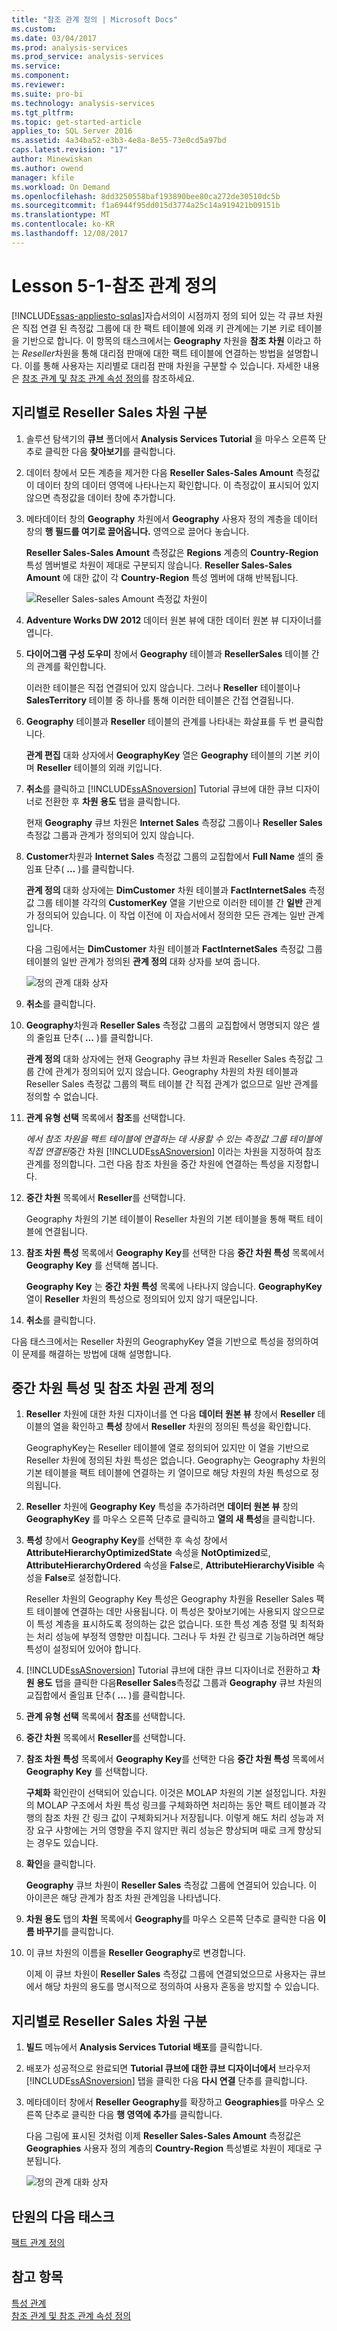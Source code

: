 ```yaml
---
title: "참조 관계 정의 | Microsoft Docs"
ms.custom: 
ms.date: 03/04/2017
ms.prod: analysis-services
ms.prod_service: analysis-services
ms.service: 
ms.component: 
ms.reviewer: 
ms.suite: pro-bi
ms.technology: analysis-services
ms.tgt_pltfrm: 
ms.topic: get-started-article
applies_to: SQL Server 2016
ms.assetid: 4a34ba52-e3b3-4e8a-8e55-73e0cd5a97bd
caps.latest.revision: "17"
author: Minewiskan
ms.author: owend
manager: kfile
ms.workload: On Demand
ms.openlocfilehash: 8dd3250558baf193890bee80ca272de30510dc5b
ms.sourcegitcommit: f1a6944f95dd015d3774a25c14a919421b09151b
ms.translationtype: MT
ms.contentlocale: ko-KR
ms.lasthandoff: 12/08/2017
---
```

# <a name="lesson-5-1---defining-a-referenced-relationship"></a>Lesson 5-1-참조 관계 정의
[!INCLUDE[ssas-appliesto-sqlas](../includes/ssas-appliesto-sqlas.md)]자습서의이 시점까지 정의 되어 있는 각 큐브 차원은 직접 연결 된 측정값 그룹에 대 한 팩트 테이블에 외래 키 관계에는 기본 키로 테이블을 기반으로 합니다. 이 항목의 태스크에서는 **Geography** 차원을 **참조 차원** 이라고 하는 *Reseller*차원을 통해 대리점 판매에 대한 팩트 테이블에 연결하는 방법을 설명합니다. 이를 통해 사용자는 지리별로 대리점 판매 차원을 구분할 수 있습니다. 자세한 내용은 [참조 관계 및 참조 관계 속성 정의](../analysis-services/multidimensional-models/define-a-referenced-relationship-and-referenced-relationship-properties.md)를 참조하세요.  
  
## <a name="dimensioning-reseller-sales-by-geography"></a>지리별로 Reseller Sales 차원 구분  
  
1.  솔루션 탐색기의 **큐브** 폴더에서 **Analysis Services Tutorial** 을 마우스 오른쪽 단추로 클릭한 다음 **찾아보기**를 클릭합니다.  
  
2.  데이터 창에서 모든 계층을 제거한 다음 **Reseller Sales-Sales Amount** 측정값이 데이터 창의 데이터 영역에 나타나는지 확인합니다. 이 측정값이 표시되어 있지 않으면 측정값을 데이터 창에 추가합니다.  
  
3.  메타데이터 창의 **Geography** 차원에서 **Geography** 사용자 정의 계층을 데이터 창의 **행 필드를 여기로 끌어옵니다.** 영역으로 끌어다 놓습니다.  
  
    **Reseller Sales-Sales Amount** 측정값은 **Regions** 계층의 **Country-Region** 특성 멤버별로 차원이 제대로 구분되지 않습니다. **Reseller Sales-Sales Amount** 에 대한 값이 각 **Country-Region** 특성 멤버에 대해 반복됩니다.  
  
    ![Reseller Sales-sales Amount 측정값 차원이](../analysis-services/media/l5-referencedrelationship-1.gif "차원이 구분 된 Reseller Sales-sales Amount 측정값")  
  
4.  **Adventure Works DW 2012** 데이터 원본 뷰에 대한 데이터 원본 뷰 디자이너를 엽니다.  
  
5.  **다이어그램 구성 도우미** 창에서 **Geography** 테이블과 **ResellerSales** 테이블 간의 관계를 확인합니다.  
  
    이러한 테이블은 직접 연결되어 있지 않습니다. 그러나 **Reseller** 테이블이나 **SalesTerritory** 테이블 중 하나를 통해 이러한 테이블은 간접 연결됩니다.  
  
6.  **Geography** 테이블과 **Reseller** 테이블의 관계를 나타내는 화살표를 두 번 클릭합니다.  
  
    **관계 편집** 대화 상자에서 **GeographyKey** 열은 **Geography** 테이블의 기본 키이며 **Reseller** 테이블의 외래 키입니다.  
  
7.  **취소**를 클릭하고 [!INCLUDE[ssASnoversion](../includes/ssasnoversion-md.md)] Tutorial 큐브에 대한 큐브 디자이너로 전환한 후 **차원 용도** 탭을 클릭합니다.  
  
    현재 **Geography** 큐브 차원은 **Internet Sales** 측정값 그룹이나 **Reseller Sales** 측정값 그룹과 관계가 정의되어 있지 않습니다.  
  
8.  **Customer**차원과 **Internet Sales** 측정값 그룹의 교집합에서 **Full Name** 셀의 줄임표 단추( **…** )를 클릭합니다.  
  
    **관계 정의** 대화 상자에는 **DimCustomer** 차원 테이블과 **FactInternetSales** 측정값 그룹 테이블 각각의 **CustomerKey** 열을 기반으로 이러한 테이블 간 **일반** 관계가 정의되어 있습니다. 이 작업 이전에 이 자습서에서 정의한 모든 관계는 일반 관계입니다.  
  
    다음 그림에서는 **DimCustomer** 차원 테이블과 **FactInternetSales** 측정값 그룹 테이블의 일반 관계가 정의된 **관계 정의** 대화 상자를 보여 줍니다.  
  
    ![정의 관계 대화 상자](../analysis-services/media/l5-referencedrelationship-4.gif "관계 정의 대화 상자")  
  
9. **취소**를 클릭합니다.  
  
10. **Geography**차원과 **Reseller Sales** 측정값 그룹의 교집합에서 명명되지 않은 셀의 줄임표 단추( **…** )를 클릭합니다.  
  
    **관계 정의** 대화 상자에는 현재 Geography 큐브 차원과 Reseller Sales 측정값 그룹 간에 관계가 정의되어 있지 않습니다. Geography 차원의 차원 테이블과 Reseller Sales 측정값 그룹의 팩트 테이블 간 직접 관계가 없으므로 일반 관계를 정의할 수 없습니다.  
  
11. **관계 유형 선택** 목록에서 **참조**를 선택합니다.  
  
    *에서 참조 차원을 팩트 테이블에 연결하는 데 사용할 수 있는 측정값 그룹 테이블에 직접 연결된*중간 차원 [!INCLUDE[ssASnoversion](../includes/ssasnoversion-md.md)] 이라는 차원을 지정하여 참조 관계를 정의합니다. 그런 다음 참조 차원을 중간 차원에 연결하는 특성을 지정합니다.  
  
12. **중간 차원** 목록에서 **Reseller**를 선택합니다.  
  
    Geography 차원의 기본 테이블이 Reseller 차원의 기본 테이블을 통해 팩트 테이블에 연결됩니다.  
  
13. **참조 차원 특성** 목록에서 **Geography Key**를 선택한 다음 **중간 차원 특성** 목록에서 **Geography Key** 를 선택해 봅니다.  
  
    **Geography Key** 는 **중간 차원 특성** 목록에 나타나지 않습니다. **GeographyKey** 열이 **Reseller** 차원의 특성으로 정의되어 있지 않기 때문입니다.  
  
14. **취소**를 클릭합니다.  
  
다음 태스크에서는 Reseller 차원의 GeographyKey 열을 기반으로 특성을 정의하여 이 문제를 해결하는 방법에 대해 설명합니다.  
  
## <a name="defining-the-intermediate-dimension-attribute-and-the-referenced-dimension-relationship"></a>중간 차원 특성 및 참조 차원 관계 정의  
  
1.  **Reseller** 차원에 대한 차원 디자이너를 연 다음 **데이터 원본 뷰** 창에서 **Reseller** 테이블의 열을 확인하고 **특성** 창에서 **Reseller** 차원의 정의된 특성을 확인합니다.  
  
    GeographyKey는 Reseller 테이블에 열로 정의되어 있지만 이 열을 기반으로 Reseller 차원에 정의된 차원 특성은 없습니다. Geography는 Geography 차원의 기본 테이블을 팩트 테이블에 연결하는 키 열이므로 해당 차원의 차원 특성으로 정의됩니다.  
  
2.  **Reseller** 차원에 **Geography Key** 특성을 추가하려면 **데이터 원본 뷰** 창의 **GeographyKey** 를 마우스 오른쪽 단추로 클릭하고 **열의 새 특성**을 클릭합니다.  
  
3.  **특성** 창에서 **Geography Key**를 선택한 후 속성 창에서 **AttributeHierarchyOptimizedState** 속성을 **NotOptimized**로, **AttributeHierarchyOrdered** 속성을 **False**로, **AttributeHierarchyVisible** 속성을 **False**로 설정합니다.  
  
    Reseller 차원의 Geography Key 특성은 Geography 차원을 Reseller Sales 팩트 테이블에 연결하는 데만 사용됩니다. 이 특성은 찾아보기에는 사용되지 않으므로 이 특성 계층을 표시하도록 정의하는 값은 없습니다. 또한 특성 계층 정렬 및 최적화는 처리 성능에 부정적 영향만 미칩니다. 그러나 두 차원 간 링크로 기능하려면 해당 특성이 설정되어 있어야 합니다.  
  
4.  [!INCLUDE[ssASnoversion](../includes/ssasnoversion-md.md)] Tutorial 큐브에 대한 큐브 디자이너로 전환하고 **차원 용도** 탭을 클릭한 다음**Reseller Sales**측정값 그룹과 **Geography** 큐브 차원의 교집합에서 줄임표 단추( **…** )를 클릭합니다.  
  
5.  **관계 유형 선택** 목록에서 **참조**를 선택합니다.  
  
6.  **중간 차원** 목록에서 **Reseller**를 선택합니다.  
  
7.  **참조 차원 특성** 목록에서 **Geography Key**를 선택한 다음 **중간 차원 특성** 목록에서 **Geography Key** 를 선택합니다.  
  
    **구체화** 확인란이 선택되어 있습니다. 이것은 MOLAP 차원의 기본 설정입니다. 차원의 MOLAP 구조에서 차원 특성 링크를 구체화하면 처리하는 동안 팩트 테이블과 각 행의 참조 차원 간 링크 값이 구체화되거나 저장됩니다. 이렇게 해도 처리 성능과 저장 요구 사항에는 거의 영향을 주지 않지만 쿼리 성능은 향상되며 때로 크게 향상되는 경우도 있습니다.  
  
8.  **확인**을 클릭합니다.  
  
    **Geography** 큐브 차원이 **Reseller Sales** 측정값 그룹에 연결되어 있습니다. 이 아이콘은 해당 관계가 참조 차원 관계임을 나타냅니다.  
  
9. **차원 용도** 탭의 **차원** 목록에서 **Geography**를 마우스 오른쪽 단추로 클릭한 다음 **이름 바꾸기**를 클릭합니다.  
  
10. 이 큐브 차원의 이름을 **Reseller Geography**로 변경합니다.  
  
    이제 이 큐브 차원이 **Reseller Sales** 측정값 그룹에 연결되었으므로 사용자는 큐브에서 해당 차원의 용도를 명시적으로 정의하여 사용자 혼동을 방지할 수 있습니다.  
  
## <a name="successfully-dimensioning-reseller-sales-by-geography"></a>지리별로 Reseller Sales 차원 구분  
  
1.  **빌드** 메뉴에서 **Analysis Services Tutorial 배포**를 클릭합니다.  
  
2.  배포가 성공적으로 완료되면 **Tutorial 큐브에 대한 큐브 디자이너에서** 브라우저 [!INCLUDE[ssASnoversion](../includes/ssasnoversion-md.md)] 탭을 클릭한 다음 **다시 연결** 단추를 클릭합니다.  
  
3.  메타데이터 창에서 **Reseller Geography**를 확장하고 **Geographies**를 마우스 오른쪽 단추로 클릭한 다음 **행 영역에 추가**를 클릭합니다.  
  
    다음 그림에 표시된 것처럼 이제 **Reseller Sales-Sales Amount** 측정값은 **Geographies** 사용자 정의 계층의 **Country-Region** 특성별로 차원이 제대로 구분됩니다.  
  
    ![정의 관계 대화 상자](../analysis-services/media/l5-referencedrelationship-5.gif "관계 정의 대화 상자")  
  
## <a name="next-task-in-lesson"></a>단원의 다음 태스크  
[팩트 관계 정의](../analysis-services/lesson-5-2-defining-a-fact-relationship.md)  
  
## <a name="see-also"></a>참고 항목  
[특성 관계](../analysis-services/multidimensional-models-olap-logical-dimension-objects/attribute-relationships.md)  
[참조 관계 및 참조 관계 속성 정의](../analysis-services/multidimensional-models/define-a-referenced-relationship-and-referenced-relationship-properties.md)  
  
  
  
